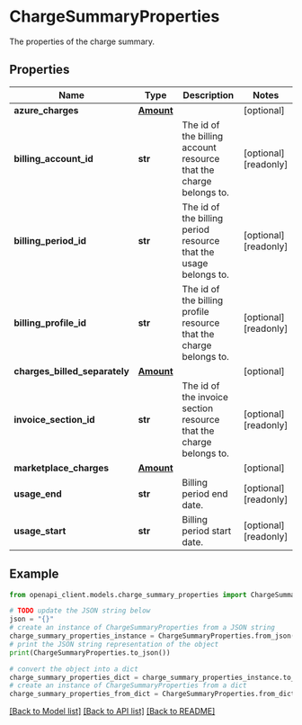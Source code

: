 # ChargeSummaryProperties

The properties of the charge summary.

## Properties

Name | Type | Description | Notes
------------ | ------------- | ------------- | -------------
**azure_charges** | [**Amount**](Amount.md) |  | [optional] 
**billing_account_id** | **str** | The id of the billing account resource that the charge belongs to. | [optional] [readonly] 
**billing_period_id** | **str** | The id of the billing period resource that the usage belongs to. | [optional] [readonly] 
**billing_profile_id** | **str** | The id of the billing profile resource that the charge belongs to. | [optional] [readonly] 
**charges_billed_separately** | [**Amount**](Amount.md) |  | [optional] 
**invoice_section_id** | **str** | The id of the invoice section resource that the charge belongs to. | [optional] [readonly] 
**marketplace_charges** | [**Amount**](Amount.md) |  | [optional] 
**usage_end** | **str** | Billing period end date. | [optional] [readonly] 
**usage_start** | **str** | Billing period start date. | [optional] [readonly] 

## Example

```python
from openapi_client.models.charge_summary_properties import ChargeSummaryProperties

# TODO update the JSON string below
json = "{}"
# create an instance of ChargeSummaryProperties from a JSON string
charge_summary_properties_instance = ChargeSummaryProperties.from_json(json)
# print the JSON string representation of the object
print(ChargeSummaryProperties.to_json())

# convert the object into a dict
charge_summary_properties_dict = charge_summary_properties_instance.to_dict()
# create an instance of ChargeSummaryProperties from a dict
charge_summary_properties_from_dict = ChargeSummaryProperties.from_dict(charge_summary_properties_dict)
```
[[Back to Model list]](../README.md#documentation-for-models) [[Back to API list]](../README.md#documentation-for-api-endpoints) [[Back to README]](../README.md)


